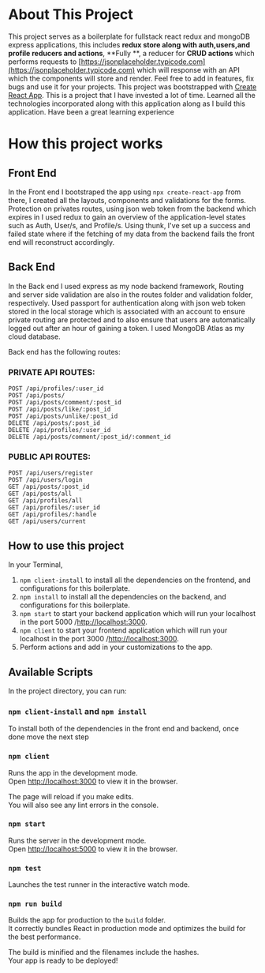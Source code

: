 # About This Project

This project serves as a boilerplate for fullstack react redux and mongoDB express applications, this includes **redux store along with auth,users,and profile reducers and actions**, **Fully **, a reducer for **CRUD actions** which performs requests to [https://jsonplaceholder.typicode.com](https://jsonplaceholder.typicode.com) which will response with an API which the components will store and render.
Feel free to add in features, fix bugs and use it for your projects.
This project was bootstrapped with [Create React App](https://github.com/facebook/create-react-app).
This is a project that I have invested a lot of time. Learned all the technologies incorporated along with this application along as I build this application. Have been a great learning experience

# How this project works

 ## Front End
  In the Front end I bootstraped the app using ` npx create-react-app ` from there, I created all the layouts, components and validations for the forms.
  Protection on privates routes, using json web token from the backend which expires in 
  I used redux to gain an overview of the application-level states such as Auth, User/s, and Profile/s.
  Using thunk, I've set up a success and failed state where if the fetching of my data from the backend fails the front end will reconstruct accordingly.
 
 ## Back End
  In the Back end I used express as my node backend framework, Routing and server side validation are also in the routes folder and validation folder, respectively.
  Used passport for authentication along with json web token stored in the local storage which is associated with an account to ensure private routing are protected and to also ensure that users are automatically logged out after an hour of gaining a token.
  I used MongoDB Atlas as my cloud database.
  
  Back end has the following routes:
  
  ### PRIVATE API ROUTES:
    POST /api/profiles/:user_id
    POST /api/posts/
    POST /api/posts/comment/:post_id
    POST /api/posts/like/:post_id
    POST /api/posts/unlike/:post_id
    DELETE /api/posts/:post_id
    DELETE /api/profiles/:user_id
    DELETE /api/posts/comment/:post_id/:comment_id
  ### PUBLIC API ROUTES:
    POST /api/users/register
    POST /api/users/login
    GET /api/posts/:post_id
    GET /api/posts/all
    GET /api/profiles/all
    GET /api/profiles/:user_id
    GET /api/profiles/:handle
    GET /api/users/current
    

## How to use this project
In your Terminal,
  1. ` npm client-install ` to install all the dependencies on the frontend, and configurations for this boilerplate.
  2. ` npm install ` to install all the dependencies on the backend, and configurations for this boilerplate.
  3. ` npm start ` to start your backend application which will run your localhost in the port 5000 /[http://localhost:3000](http://localhost:3000).
  3. ` npm client ` to start your frontend application which will run your localhost in the port 3000 /[http://localhost:3000](http://localhost:3000).
  4. Perform actions and add in your customizations to the app.

## Available Scripts

In the project directory, you can run:

### `npm client-install` and `npm install`

  To install both of the dependencies in the front end and backend, once done move the next step

### `npm client`

Runs the app in the development mode.<br />
Open [http://localhost:3000](http://localhost:3000) to view it in the browser.

The page will reload if you make edits.<br />
You will also see any lint errors in the console.

### `npm start`

Runs the server in the development mode.<br />
Open [http://localhost:5000](http://localhost:5000) to view it in the browser.


### `npm test`

Launches the test runner in the interactive watch mode.<br />

### `npm run build`

Builds the app for production to the `build` folder.<br />
It correctly bundles React in production mode and optimizes the build for the best performance.

The build is minified and the filenames include the hashes.<br />
Your app is ready to be deployed!


